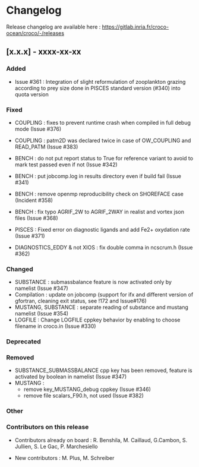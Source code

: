 # Changelog

Release changelog are available here : https://gitlab.inria.fr/croco-ocean/croco/-/releases

## [x.x.x] - xxxx-xx-xx

### Added
- Issue #361 : Integration of slight reformulation of zooplankton grazing 
  according to prey size done in PISCES standard version (#340) into quota version

### Fixed

- COUPLING : fixes to prevent runtime crash when compiled in full debug mode (Issue #376)
- COUPLING : patm2D was declared twice in case of OW_COUPLING and READ_PATM (Issue #383)
- BENCH : do not put report status to True for reference variant to avoid
  to mark test passed even if not (Issue #342)
- BENCH : put jobcomp.log in results directory even if build fail (Issue #341)
- BENCH : remove openmp reproducibility check on SHOREFACE case (Incident #358)
- BENCH : fix typo AGRIF_2W to AGRIF_2WAY in realist and vortex json files (Issue #368)

- PISCES : Fixed error on diagnostic ligands and add Fe2+ oxydation rate (Issue #371)

- DIAGNOSTICS_EDDY & not XIOS : fix double comma in ncscrum.h (Issue #362)


### Changed

- SUBSTANCE : submassbalance feature is now activated only by namelist
  (Issue #347)
- Compilation : update on jobcomp (support for ifx and different version of gfortran, 
  cleaning exit status, see !172 and Issue#176)
- MUSTANG, SUBSTANCE : separate reading of substance and mustang
  namelist (Issue #354)
- LOGFILE : Change LOGFILE cppkey behavior by enabling to choose filename in
  croco.in (Issue #330)

### Deprecated


### Removed

- SUBSTANCE_SUBMASSBALANCE cpp key has been removed, feature is activated 
  by boolean in namelist (Issue #347)
- MUSTANG : 
  - remove key_MUSTANG_debug cppkey (Issue #346)
  - remove file scalars_F90.h, not used (Issue #382)

### Other


### Contributors on this release

- Contributors already on board : 
  R. Benshila, M. Caillaud, G.Cambon, S. Jullien, S. Le Gac, P. Marchesiello 

- New contributors : 
  M. Plus, M. Schreiber 